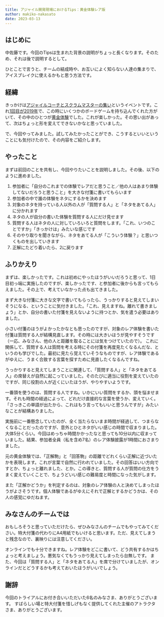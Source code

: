 ```yaml
---
title: アジャイル開発現場におけるTips：黄金体験レア版
author: makiko-nakasato
date: 2023-03-13
---
```


## はじめに

中佐藤です。今回のTipsは生まれた背景の説明がちょっと長くなります。そのため、それは後で説明するとして。

ひとことで言うと、チームの結成時や、お互いによく知らない人達の集まりで、アイスブレイクに使えるかもと思う方法です。

## 経緯

きっかけは[アジャイルコーチとスクラムマスターの集い](https://www.attractor.co.jp/event/20230310-coach-and-scrummaster-retreat/)というイベントです。これ[1回目が2019年](https://www.attractor.co.jp/event/coaching_event/)で、この時にいくつかのボードゲームを持ち込んでくれた方がいて、その中のひとつが[黄金体験](https://www.amazon.co.jp/dp/B06XSTFRTB/)でした。これが楽しかった。その思い出があって、次はちょっと形を変えてできないかなと思っていました。

で、今回やってみました。試してみたかったことができ、こうするといいということにも気付けたので、その内容をご紹介します。

## やったこと

まずは前回のことを共有し、今回やりたいことを説明しました。その後、以下のように進めました。

1. 参加者に「自分のこれまでの体験でレアだと思うこと／他の人はあまり体験してないだろうと思うこと」を大きな付箋に書いてもらいます
2. 参加者の中で誰の体験をネタにするかを決めます
3. 対象のネタを持っている人以外の人が「質問する人」と「ネタをあてる人」に分かれます
4. ネタの人が自分の書いた体験を質問する人にだけ見せます
5. 質問する人はネタの人に対していろいろと質問をします。「これ、いつのことですか」「きっかけは」みたいな感じです
6. そのやり取りを聞きながら、ネタをあてる人が「こういう体験？」と思いつくものを出していきます
7. 正解にたどり着いたら、2に戻ります

## ふりかえり

まずは、楽しかったです。これは初めにやったほうがいいだろうと思って、1日目初っ端に実施したのですが、楽しかったです、と参加者に後からも言ってもらえました。その上で、考えていなかった点も出てきました。

まず大きな付箋に大きな文字で書いてもらったら、うっかりすると見えてしまいそうになる、ということに気付きました。「これ、見えますね。離れて書きましょう」とか、自分の書いた付箋を見えないように持つとか、気を遣う必要はありました。

小さい付箋のほうがよかったかなとも思ったのですが、対象のレア体験を書いた付箋は質問する人が結構見直します。その時には大きいほうが見やすそうです（一応、みなさん、他の人と距離を取ることには気をつけていたので）。
これに関係して、質問する人は質問を考える時にその付箋を再度見たくなるんだな、というのも学びでした。最初に見たら覚えていそうなものですが、レア体験であるがゆえに、うまく合致する言葉を探すために見直したくなるんですね。

うっかりすると見えてしまうことに関連して、「質問する人」と「ネタをあてる人」の席替えが自然に起こっていました。そのたびに適当に役割を変えていたのですが、同じ役割の人が近くにいたほうが、やりやすいようです。

一番頭を使うのは、質問する人ですね。いかにいい質問をするか、頭を悩ませます。それも時間の経過によって、どれだけ直接的な言葉を使うか、変えていく。「さっきこの単語が出たから、これはもう言ってもいいと思うんですが」みたいなことが結構ありました。

実施前に一番懸念していたのが、全く当たらないまま時間が経過して、つまらなくなることだったのですが、意外とひとネタがいい感じの時間で収まりました。大体5分くらい。今回はめっちゃ時間かかったなと思っても10分以内に収まっていました。結果、参加者全員（私を含め7名）のレア体験披露が1時間におさまりました。

元の黄金体験では、「正解駒」と「回答駒」の距離でどれくらい正解に近づいたかを表現します。これが言葉で自然に行われていました。その回答はいい方向ですとか、ちょっと離れました、とか。この導きと、質問する人が質問の仕方をうまく変えていくことで、ちょうどいい感じの難易度と時間になった気がします。

また「正解かどうか」を判定するのは、対象のレア体験の人と決めてしまったほうがよさそうです。個人体験であるがゆえにそれで正解とするかどうかは、その人の感覚にゆだねます。

## みなさんのチームでは

おもしろそうと思っていただけたら、ぜひみなさんのチームでもやってみてください。特大付箋の代わりにA4用紙でもいけると思います。ただ、見えてしまうと残念なので、裏映りには注意してください。

オンラインでも十分できますね。レア体験をどこに書いて、どう共有するかはちょっと考えましょう。悪気なくてもうっかり見えてしまったら台無しです。
また、今回は「質問する人」と「ネタをあてる人」を席で分けていましたが、オンラインだとどうするかも考えておいたほうがいいでしょう。

## 謝辞

今回のトライアルにお付き合いいただいた6名のみなさま、ありがとうございます。
すばらしい場と特大付箋を惜しげもなく提供してくれた主催のアトラクタさま、ありがとうございます。
